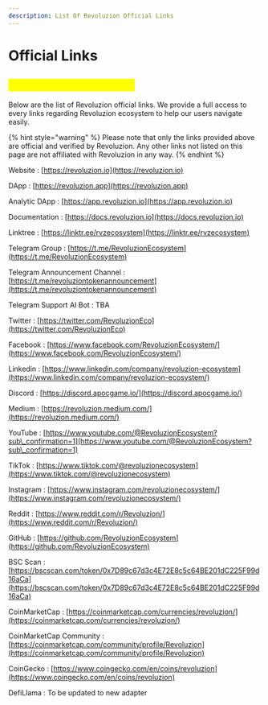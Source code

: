 ```yaml
---
description: List Of Revoluzion Official Links
---
```


# Official Links

## <mark style="color:yellow;">Revoluzion Official Links</mark>

Below are the list of Revoluzion official links. We provide a full access to every links regarding Revoluzion ecosystem to help our users navigate easily.

{% hint style="warning" %}
Please note that only the links provided above are official and verified by Revoluzion. Any other links not listed on this page are not affiliated with Revoluzion in any way.
{% endhint %}

Website : [https://revoluzion.io](https://revoluzion.io)

DApp : [https://revoluzion.app](https://revoluzion.app)

Analytic DApp : [https://app.revoluzion.io](https://app.revoluzion.io)

Documentation : [https://docs.revoluzion.io](https://docs.revoluzion.io)

Linktree : [https://linktr.ee/rvzecosystem](https://linktr.ee/rvzecosystem)

Telegram Group : [https://t.me/RevoluzionEcosystem](https://t.me/RevoluzionEcosystem)

Telegram Announcement Channel : [https://t.me/revoluziontokenannouncement](https://t.me/revoluziontokenannouncement)

Telegram Support AI Bot : TBA

Twitter : [https://twitter.com/RevoluzionEco](https://twitter.com/RevoluzionEco)

Facebook : [https://www.facebook.com/RevoluzionEcosystem/](https://www.facebook.com/RevoluzionEcosystem/)

Linkedin : [https://www.linkedin.com/company/revoluzion-ecosystem](https://www.linkedin.com/company/revoluzion-ecosystem/)

Discord : [https://discord.apocgame.io/](https://discord.apocgame.io/)

Medium : [https://revoluzion.medium.com/](https://revoluzion.medium.com/)

YouTube : [https://www.youtube.com/@RevoluzionEcosystem?sub\_confirmation=1](https://www.youtube.com/@RevoluzionEcosystem?sub\_confirmation=1)

TikTok : [https://www.tiktok.com/@revoluzionecosystem](https://www.tiktok.com/@revoluzionecosystem)

Instagram : [https://www.instagram.com/revoluzionecosystem/](https://www.instagram.com/revoluzionecosystem/)

Reddit : [https://www.reddit.com/r/Revoluzion/](https://www.reddit.com/r/Revoluzion/)

GitHub : [https://github.com/RevoluzionEcosystem](https://github.com/RevoluzionEcosystem)

BSC Scan : [https://bscscan.com/token/0x7D89c67d3c4E72E8c5c64BE201dC225F99d16aCa](https://bscscan.com/token/0x7D89c67d3c4E72E8c5c64BE201dC225F99d16aCa)

CoinMarketCap : [https://coinmarketcap.com/currencies/revoluzion/](https://coinmarketcap.com/currencies/revoluzion/)

CoinMarketCap Community : [https://coinmarketcap.com/community/profile/Revoluzion](https://coinmarketcap.com/community/profile/Revoluzion)

CoinGecko : [https://www.coingecko.com/en/coins/revoluzion](https://www.coingecko.com/en/coins/revoluzion)

DefiLlama : To be updated to new adapter
